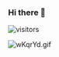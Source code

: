 ### Hi there 👋

 ![visitors](https://visitor-badge.glitch.me/badge?page_id=jinyang79)
<!--
**Jinyang79/Jinyang79** is a ✨ _special_ ✨ repository because its `README.md` (this file) appears on your GitHub profile.

Here are some ideas to get you started:

- 🔭 I’m currently working on ...
- 🌱 I’m currently learning ...
- 👯 I’m looking to collaborate on ...
- 🤔 I’m looking for help with ...
- 💬 Ask me about ...
- 📫 How to reach me: ...
- 😄 Pronouns: ...
- ⚡ Fun fact: ...
-->
![wKqrYd.gif](https://s1.ax1x.com/2020/09/08/wKqrYd.gif)
